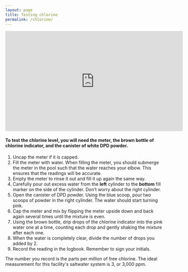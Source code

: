 ```yaml
---
layout: page
title: Testing chlorine
permalink: /chlorine/
---
```


<iframe width="560" height="315" src="https://www.youtube.com/embed/bXge5eLfO3U" frameborder="0" allowfullscreen></iframe>

#### To test the chlorine level, you will need the meter, the **brown** bottle of chlorine indicator, and the canister of white **DPD** powder.

1. Uncap the meter if it is capped.
2. Fill the meter with water. When filling the meter, you should
submerge the meter in the pool such that the water reaches your elbow.
This ensures that the readings will be accurate.
3. Empty the meter to rinse it out and fill it up again the same way.
4. Carefully pour out excess water from the **left** cylinder to the
**bottom** fill marker on the side of the cylinder. Don’t worry about the right cylinder.
5. Open the canister of DPD powder. Using the blue scoop, pour two
scoops of powder in the right cylinder. The water should start turning pink.
6. Cap the meter and mix by flipping the meter upside down and back
again several times until the mixture is even.
7. Using the brown bottle, drip drops of the chlorine indicator into the
pink water one at a time, counting each drop and gently shaking the mixture after each one.
8. When the water is completely clear, divide the number of drops you added by 2.
9. Record the reading in the logbook. Remember to sign your initials.

The number you record is the parts per million of free chlorine. The ideal measurement for 
this facility's saltwater system is 3, or 3,000 ppm.
